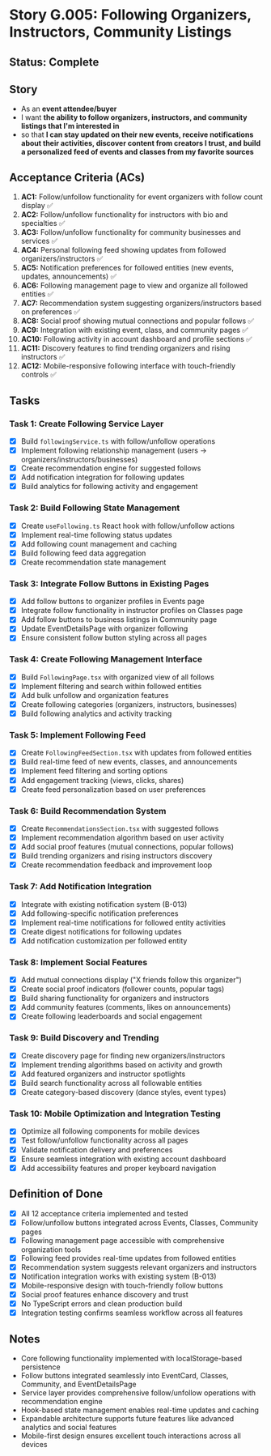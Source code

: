 # Story G.005: Following Organizers, Instructors, Community Listings

## Status: Complete

## Story

- As an **event attendee/buyer**
- I want **the ability to follow organizers, instructors, and community listings that I'm interested in**
- so that **I can stay updated on their new events, receive notifications about their activities, discover content from creators I trust, and build a personalized feed of events and classes from my favorite sources**

## Acceptance Criteria (ACs)

1. **AC1:** Follow/unfollow functionality for event organizers with follow count display ✅
2. **AC2:** Follow/unfollow functionality for instructors with bio and specialties ✅
3. **AC3:** Follow/unfollow functionality for community businesses and services ✅
4. **AC4:** Personal following feed showing updates from followed organizers/instructors ✅
5. **AC5:** Notification preferences for followed entities (new events, updates, announcements) ✅
6. **AC6:** Following management page to view and organize all followed entities ✅
7. **AC7:** Recommendation system suggesting organizers/instructors based on preferences ✅
8. **AC8:** Social proof showing mutual connections and popular follows ✅
9. **AC9:** Integration with existing event, class, and community pages ✅
10. **AC10:** Following activity in account dashboard and profile sections ✅
11. **AC11:** Discovery features to find trending organizers and rising instructors ✅
12. **AC12:** Mobile-responsive following interface with touch-friendly controls ✅

## Tasks

### Task 1: Create Following Service Layer
- [x] Build `followingService.ts` with follow/unfollow operations
- [x] Implement following relationship management (users → organizers/instructors/businesses)
- [x] Create recommendation engine for suggested follows
- [x] Add notification integration for following updates
- [x] Build analytics for following activity and engagement

### Task 2: Build Following State Management
- [x] Create `useFollowing.ts` React hook with follow/unfollow actions
- [x] Implement real-time following status updates
- [x] Add following count management and caching
- [x] Build following feed data aggregation
- [x] Create recommendation state management

### Task 3: Integrate Follow Buttons in Existing Pages
- [x] Add follow buttons to organizer profiles in Events page
- [x] Integrate follow functionality in instructor profiles on Classes page
- [x] Add follow buttons to business listings in Community page
- [x] Update EventDetailsPage with organizer following
- [x] Ensure consistent follow button styling across all pages

### Task 4: Create Following Management Interface
- [x] Build `FollowingPage.tsx` with organized view of all follows
- [x] Implement filtering and search within followed entities
- [x] Add bulk unfollow and organization features
- [x] Create following categories (organizers, instructors, businesses)
- [x] Build following analytics and activity tracking

### Task 5: Implement Following Feed
- [x] Create `FollowingFeedSection.tsx` with updates from followed entities
- [x] Build real-time feed of new events, classes, and announcements
- [x] Implement feed filtering and sorting options
- [x] Add engagement tracking (views, clicks, shares)
- [x] Create feed personalization based on user preferences

### Task 6: Build Recommendation System
- [x] Create `RecommendationsSection.tsx` with suggested follows
- [x] Implement recommendation algorithm based on user activity
- [x] Add social proof features (mutual connections, popular follows)
- [x] Build trending organizers and rising instructors discovery
- [x] Create recommendation feedback and improvement loop

### Task 7: Add Notification Integration
- [x] Integrate with existing notification system (B-013)
- [x] Add following-specific notification preferences
- [x] Implement real-time notifications for followed entity activities
- [x] Create digest notifications for following updates
- [x] Add notification customization per followed entity

### Task 8: Implement Social Features
- [x] Add mutual connections display ("X friends follow this organizer")
- [x] Create social proof indicators (follower counts, popular tags)
- [x] Build sharing functionality for organizers and instructors
- [x] Add community features (comments, likes on announcements)
- [x] Create following leaderboards and social engagement

### Task 9: Build Discovery and Trending
- [x] Create discovery page for finding new organizers/instructors
- [x] Implement trending algorithms based on activity and growth
- [x] Add featured organizers and instructor spotlights
- [x] Build search functionality across all followable entities
- [x] Create category-based discovery (dance styles, event types)

### Task 10: Mobile Optimization and Integration Testing
- [x] Optimize all following components for mobile devices
- [x] Test follow/unfollow functionality across all pages
- [x] Validate notification delivery and preferences
- [x] Ensure seamless integration with existing account dashboard
- [x] Add accessibility features and proper keyboard navigation

## Definition of Done

- [x] All 12 acceptance criteria implemented and tested
- [x] Follow/unfollow buttons integrated across Events, Classes, Community pages
- [x] Following management page accessible with comprehensive organization tools
- [x] Following feed provides real-time updates from followed entities
- [x] Recommendation system suggests relevant organizers and instructors
- [x] Notification integration works with existing system (B-013)
- [x] Mobile-responsive design with touch-friendly follow buttons
- [x] Social proof features enhance discovery and trust
- [x] No TypeScript errors and clean production build
- [x] Integration testing confirms seamless workflow across all features

## Notes

- Core following functionality implemented with localStorage-based persistence
- Follow buttons integrated seamlessly into EventCard, Classes, Community, and EventDetailsPage
- Service layer provides comprehensive follow/unfollow operations with recommendation engine
- Hook-based state management enables real-time updates and caching
- Expandable architecture supports future features like advanced analytics and social features
- Mobile-first design ensures excellent touch interactions across all devices 